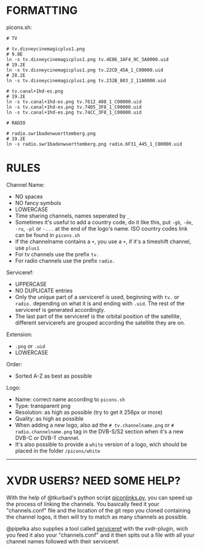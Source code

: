 FORMATTING
==========

picons.sh:

    # TV

    # tv.disneycinemagicplus1.png
    # 9.0E
    ln -s tv.disneycinemagicplus1.png tv.4E86_1AF4_9C_5A0000.uid
    # 19.2E
    ln -s tv.disneycinemagicplus1.png tv.22CD_45A_1_C00000.uid
    # 28.2E
    ln -s tv.disneycinemagicplus1.png tv.232B_803_2_11A0000.uid

    # tv.canal+1hd-es.png
    # 19.2E
    ln -s tv.canal+1hd-es.png tv.7612_408_1_C00000.uid
    ln -s tv.canal+1hd-es.png tv.74D5_3F8_1_C00000.uid
    ln -s tv.canal+1hd-es.png tv.74CC_3F8_1_C00000.uid

    # RADIO

    # radio.swr1badenwuerttemberg.png
    # 19.2E
    ln -s radio.swr1badenwuerttemberg.png radio.6F31_445_1_C00000.uid


RULES
=====

Channel Name:
  * NO spaces
  * NO fancy symbols
  * LOWERCASE
  * Time sharing channels, names seperated by `_`
  * Sometimes it's useful to add a country code, do it like this, put `-gb`, `-de`, `-ru`, `-pl` or `-...` at the end of the logo's name. ISO country codes link can be found in `picons.sh`
  * If the channelname contains a `+`, you use a `+`, if it's a timeshift channel, use `plus1`
  * For tv channels use the prefix `tv.`
  * For radio channels use the prefix `radio.`

Serviceref:
  * UPPERCASE
  * NO DUPLICATE entries
  * Only the unique part of a serviceref is used, beginning with `tv.` or `radio.` depending on what it is and ending with `.uid`. The rest of the serviceref is generated accordingly.
  * The last part of the serviceref is the orbital position of the satellite, different servicerefs are grouped according the satellite they are on.

Extension:
  * `.png` or `.uid`
  * LOWERCASE

Order:
  * Sorted A-Z as best as possible

Logo:
  * Name: correct name according to `picons.sh`
  * Type: transparent png
  * Resolution: as high as possible (try to get it 256px or more)
  * Quality: as high as possible
  * When adding a new logo, also ad the `# tv.channelname.png` or `# radio.channelname.png` tag in the DVB-S/S2 section when it's a new DVB-C or DVB-T channel.
  * It's also possible to provide a `white` version of a logo, wich should be placed in the folder `/picons/white`


* * *

XVDR USERS? NEED SOME HELP?
===========================

With the help of @tkurbad's python script [piconlinks.py](https://github.com/tkurbad/piconscripts#piconscripts), you can speed up the process of linking the channels. You basically feed it your "channels.conf" file and the location of the git repo you cloned containing the channel logos, it then will try to match as many channels as possible.

@pipelka also supplies a tool called [serviceref](https://github.com/pipelka/vdr-plugin-xvdr/tree/master/tools) with the xvdr-plugin, wich you feed it also your "channels.conf" and it then spits out a file with all your channel names followed with their serviceref.

